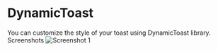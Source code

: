 # DynamicToast
You can customize the style of your toast using DynamicToast library.
Screenshots
![Screenshot 1](../main/images/1.jpg)
<img src="main/images/1.png" alt=""/>
<img src="/images/2.png" alt=""/>
<img src="/images/3.png" alt=""/>
<img src="/images/4.png" alt=""/>
<img src="/images/5.png" alt=""/>
<img src="/images/6.png" alt=""/>
